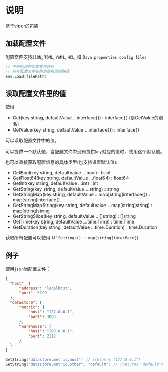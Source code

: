 # 说明
基于[viper](https://github.com/spf13/viper)的包装

## 加载配置文件
配置文件支持`JSON`, `TOML`, `YAML`, `HCL`, 和 `Java properties config files`
```go
// 不带后缀的配置文件路径
// 只有配置文件名称则使用当前路径
env.Load(filePath)
```

## 读取配置文件里的值
使用
- Get(key string, defaultValue ...interface{}) : interface{} (是GetValue的别名)
- GetValue(key string, defaultValue ...interface{}) : interface{}

可以读取配置文件中的值。

可以提供一个默认值，当配置文件中没有提供`key`对应的值时，使用这个默认值。

也可以直接获取配置信息的具体类型(也支持设置默认值):
- GetBool(key string, defaultValue ...bool) : bool
- GetFloat64(key string, defaultValue ...float64) : float64
- GetInt(key string, defaultValue ...int) : int
- GetString(key string, defaultValue ...string) : string
- GetStringMap(key string, defaultValue ...map[string]interface{}) : map[string]interface{}
- GetStringMapString(key string, defaultValue ...map[string]string) : map[string]string
- GetStringSlice(key string, defaultValue ...[]string) : []string
- GetTime(key string, defaultValue ...time.Time) : time.Time
- GetDuration(key string, defaultValue ...time.Duration) : time.Duration

获取所有配置可以使用 `AllSettings() : map[string]interface{}`

## 例子
使用`json`当配置文件：
```json
{
  "host": {
      "address": "localhost",
      "port": 5799
  },
  "datastore": {
      "metric": {
          "host": "127.0.0.1",
          "port": 3099
      },
      "warehouse": {
          "host": "198.0.0.1",
          "port": 2112
      }
  }
}
```

```go
GetString("datastore.metric.host") // (returns "127.0.0.1")
GetString("datastore.metric.other", "default") // (returns "default")
```
